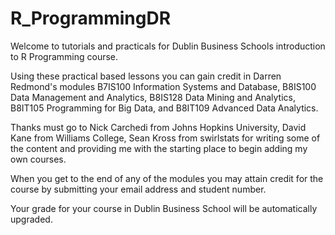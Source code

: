 # R_ProgrammingDR

Welcome to tutorials and practicals for Dublin Business Schools introduction to R Programming course.

Using these practical based lessons you can gain credit in Darren Redmond's modules B7IS100 Information Systems and Database,
B8IS100 Data Management and Analytics, B8IS128 Data Mining and Analytics, B8IT105 Programming for Big Data,
and B8IT109 Advanced Data Analytics.

Thanks must go to Nick Carchedi from Johns Hopkins University, David Kane from Williams College, Sean Kross from swirlstats for writing some of the content and providing me with the starting place to begin adding my own courses.

When you get to the end of any of the modules you may attain credit for the course by submitting your email address and student number.

Your grade for your course in Dublin Business School will be automatically upgraded.

